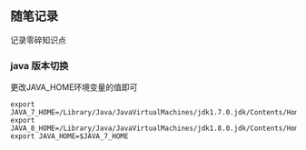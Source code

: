 ## 随笔记录
记录零碎知识点

### java 版本切换
更改JAVA_HOME环境变量的值即可 
``` 
export JAVA_7_HOME=/Library/Java/JavaVirtualMachines/jdk1.7.0.jdk/Contents/Home  
export JAVA_8_HOME=/Library/Java/JavaVirtualMachines/jdk1.8.0.jdk/Contents/Home  
export JAVA_HOME=$JAVA_7_HOME  
```





  
